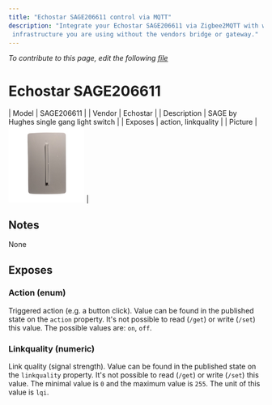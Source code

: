 ```yaml
---
title: "Echostar SAGE206611 control via MQTT"
description: "Integrate your Echostar SAGE206611 via Zigbee2MQTT with whatever smart home
 infrastructure you are using without the vendors bridge or gateway."
---
```


*To contribute to this page, edit the following
[file](https://github.com/Koenkk/zigbee2mqtt.io/blob/master/docs/devices/SAGE206611.md)*

# Echostar SAGE206611

| Model | SAGE206611  |
| Vendor  | Echostar  |
| Description | SAGE by Hughes single gang light switch |
| Exposes | action, linkquality |
| Picture | ![Echostar SAGE206611](../../public/images/devices/SAGE206611.jpg) |

## Notes

None


## Exposes

### Action (enum)
Triggered action (e.g. a button click).
Value can be found in the published state on the `action` property.
It's not possible to read (`/get`) or write (`/set`) this value.
The possible values are: `on`, `off`.

### Linkquality (numeric)
Link quality (signal strength).
Value can be found in the published state on the `linkquality` property.
It's not possible to read (`/get`) or write (`/set`) this value.
The minimal value is `0` and the maximum value is `255`.
The unit of this value is `lqi`.

